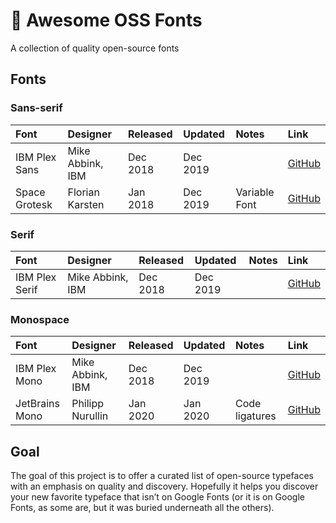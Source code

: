 # 📓 Awesome OSS Fonts

A collection of quality open-source fonts

## Fonts

### Sans-serif

| Font           | Designer         | Released | Updated  | Notes         | Link                                  |
|:---------------|:-----------------|:---------|:---------|:--------------|:--------------------------------------|
| IBM Plex Sans  | Mike Abbink, IBM | Dec 2018 | Dec 2019 |               | [GitHub](https://github.com/IBM/plex) |
| Space Grotesk  | Florian Karsten  | Jan 2018 | Dec 2019 | Variable Font | [GitHub](https://github.com/floriankarsten/space-grotesk) |

### Serif

| Font           | Designer         | Released | Updated  | Notes | Link                                  |
|:---------------|:-----------------|:---------|:---------|:------|:--------------------------------------|
| IBM Plex Serif | Mike Abbink, IBM | Dec 2018 | Dec 2019 |       | [GitHub](https://github.com/IBM/plex) |

### Monospace

| Font           | Designer         | Released | Updated  | Notes          | Link                                  |
|:---------------|:-----------------|:---------|:---------|:---------------|:--------------------------------------|
| IBM Plex Mono  | Mike Abbink, IBM | Dec 2018 | Dec 2019 |                | [GitHub](https://github.com/IBM/plex) |
| JetBrains Mono | Philipp Nurullin | Jan 2020 | Jan 2020 | Code ligatures | [GitHub](https://github.com/JetBrains/JetBrainsMono) |

## Goal

The goal of this project is to offer a curated list of open-source typefaces with an emphasis on quality and discovery. Hopefully it helps you discover your new favorite typeface that isn’t on Google Fonts (or it is on Google Fonts, as some are, but it was buried underneath all the others).
